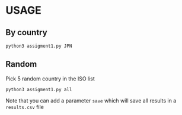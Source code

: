 # USAGE

## By country

``python3 assigment1.py JPN``


## Random

Pick 5 random country in the ISO list

``python3 assigment1.py all``

Note that you can add a parameter ``save`` which will save all results in a ``results.csv`` file
